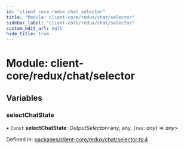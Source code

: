 ```yaml
---
id: "client_core_redux_chat_selector"
title: "Module: client-core/redux/chat/selector"
sidebar_label: "client-core/redux/chat/selector"
custom_edit_url: null
hide_title: true
---
```


# Module: client-core/redux/chat/selector

## Variables

### selectChatState

• `Const` **selectChatState**: *OutputSelector*<any, any, (`res`: *any*) => *any*\>

Defined in: [packages/client-core/redux/chat/selector.ts:4](https://github.com/xr3ngine/xr3ngine/blob/9d253dc38/packages/client-core/redux/chat/selector.ts#L4)
